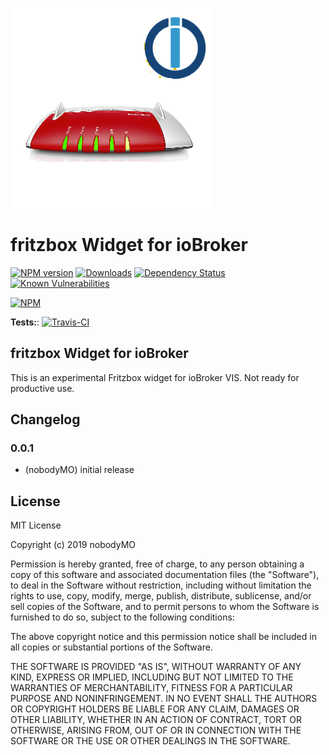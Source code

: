 ![Logo](admin/fritzboxWidget.png)
# fritzbox Widget for ioBroker

[![NPM version](http://img.shields.io/npm/v/iobroker.template.svg)](https://www.npmjs.com/package/iobroker.template)
[![Downloads](https://img.shields.io/npm/dm/iobroker.template.svg)](https://www.npmjs.com/package/iobroker.template)
[![Dependency Status](https://img.shields.io/david/nobodyMO/iobroker.fritzboxWidget.svg)](https://david-dm.org/Author/iobroker.template)
[![Known Vulnerabilities](https://snyk.io/test/github/nobodyMO/ioBroker.fritzboxWidget/badge.svg)](https://snyk.io/test/github/nobodyMO/ioBroker.fritzboxWidget)

[![NPM](https://nodei.co/npm/iobroker.fritzboxWidget.png?downloads=true)](https://nodei.co/npm/iobroker.template/)

**Tests:**: [![Travis-CI](http://img.shields.io/travis/Author/ioBroker.template/master.svg)](https://travis-ci.org/Author/ioBroker.template)

## fritzbox Widget for ioBroker

This is an experimental Fritzbox widget for ioBroker VIS. Not ready for productive use.

## Changelog

### 0.0.1
* (nobodyMO) initial release

## License
MIT License

Copyright (c) 2019 nobodyMO

Permission is hereby granted, free of charge, to any person obtaining a copy
of this software and associated documentation files (the "Software"), to deal
in the Software without restriction, including without limitation the rights
to use, copy, modify, merge, publish, distribute, sublicense, and/or sell
copies of the Software, and to permit persons to whom the Software is
furnished to do so, subject to the following conditions:

The above copyright notice and this permission notice shall be included in all
copies or substantial portions of the Software.

THE SOFTWARE IS PROVIDED "AS IS", WITHOUT WARRANTY OF ANY KIND, EXPRESS OR
IMPLIED, INCLUDING BUT NOT LIMITED TO THE WARRANTIES OF MERCHANTABILITY,
FITNESS FOR A PARTICULAR PURPOSE AND NONINFRINGEMENT. IN NO EVENT SHALL THE
AUTHORS OR COPYRIGHT HOLDERS BE LIABLE FOR ANY CLAIM, DAMAGES OR OTHER
LIABILITY, WHETHER IN AN ACTION OF CONTRACT, TORT OR OTHERWISE, ARISING FROM,
OUT OF OR IN CONNECTION WITH THE SOFTWARE OR THE USE OR OTHER DEALINGS IN THE
SOFTWARE.
